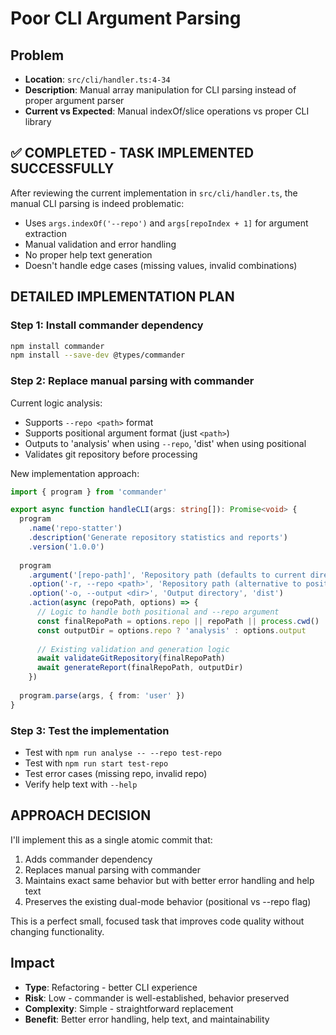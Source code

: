 # Poor CLI Argument Parsing

## Problem
- **Location**: `src/cli/handler.ts:4-34`
- **Description**: Manual array manipulation for CLI parsing instead of proper argument parser
- **Current vs Expected**: Manual indexOf/slice operations vs proper CLI library

## ✅ COMPLETED - TASK IMPLEMENTED SUCCESSFULLY

After reviewing the current implementation in `src/cli/handler.ts`, the manual CLI parsing is indeed problematic:
- Uses `args.indexOf('--repo')` and `args[repoIndex + 1]` for argument extraction
- Manual validation and error handling
- No proper help text generation
- Doesn't handle edge cases (missing values, invalid combinations)

## DETAILED IMPLEMENTATION PLAN

### Step 1: Install commander dependency
```bash
npm install commander
npm install --save-dev @types/commander
```

### Step 2: Replace manual parsing with commander
Current logic analysis:
- Supports `--repo <path>` format
- Supports positional argument format (just `<path>`)
- Outputs to 'analysis' when using `--repo`, 'dist' when using positional
- Validates git repository before processing

New implementation approach:
```typescript
import { program } from 'commander'

export async function handleCLI(args: string[]): Promise<void> {
  program
    .name('repo-statter')
    .description('Generate repository statistics and reports')
    .version('1.0.0')
    
  program
    .argument('[repo-path]', 'Repository path (defaults to current directory)')
    .option('-r, --repo <path>', 'Repository path (alternative to positional argument)')
    .option('-o, --output <dir>', 'Output directory', 'dist')
    .action(async (repoPath, options) => {
      // Logic to handle both positional and --repo argument
      const finalRepoPath = options.repo || repoPath || process.cwd()
      const outputDir = options.repo ? 'analysis' : options.output
      
      // Existing validation and generation logic
      await validateGitRepository(finalRepoPath)
      await generateReport(finalRepoPath, outputDir)
    })
    
  program.parse(args, { from: 'user' })
}
```

### Step 3: Test the implementation
- Test with `npm run analyse -- --repo test-repo`
- Test with `npm run start test-repo`
- Test error cases (missing repo, invalid repo)
- Verify help text with `--help`

## APPROACH DECISION

I'll implement this as a single atomic commit that:
1. Adds commander dependency
2. Replaces manual parsing with commander
3. Maintains exact same behavior but with better error handling and help text
4. Preserves the existing dual-mode behavior (positional vs --repo flag)

This is a perfect small, focused task that improves code quality without changing functionality.

## Impact
- **Type**: Refactoring - better CLI experience
- **Risk**: Low - commander is well-established, behavior preserved
- **Complexity**: Simple - straightforward replacement
- **Benefit**: Better error handling, help text, and maintainability